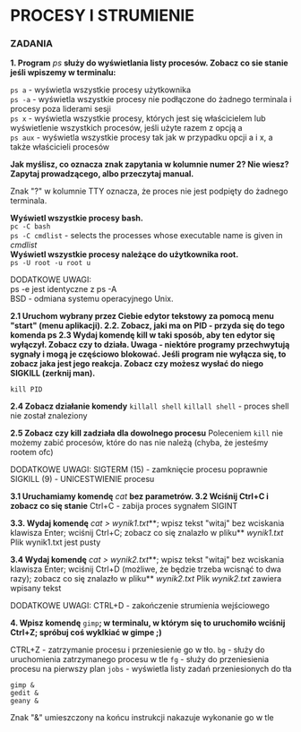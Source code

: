 # PROCESY I STRUMIENIE
### ZADANIA



**1. Program** *ps* **służy do wyświetlania listy procesów. Zobacz co sie stanie jeśli wpiszemy w terminalu:**

`ps a` - wyświetla wszystkie procesy użytkownika\
`ps -a` - wyświetla wszystkie procesy nie podłączone do żadnego terminala i procesy poza liderami sesji\
`ps x` - wyświetla wszystkie procesy, których jest się właścicielem lub wyświetlenie wszystkich procesów, jeśli użyte razem z opcją a\
`ps aux` - wyświetla wszystkie procesy tak jak w przypadku opcji a i x, a także właścicieli procesów

**Jak myślisz, co oznacza znak zapytania w kolumnie numer 2? Nie wiesz? Zapytaj prowadzącego, albo przeczytaj manual.**

Znak "?" w kolumnie TTY oznacza, że proces nie jest podpięty do żadnego terminala.

**Wyświetl wszystkie procesy bash.**\
`pc -C bash`\
`ps -C cmdlist` - selects the processes whose executable name is given in *cmdlist*\
**Wyświetl wszystkie procesy należące do użytkownika root.**\
`ps -U root -u root u`


DODATKOWE UWAGI:  
ps -e jest identyczne z ps -A  
BSD - odmiana systemu operacyjnego Unix.  

**2.1 Uruchom wybrany przez Ciebie edytor tekstowy za pomocą menu "start" (menu aplikacji).
2.2. Zobacz, jaki ma on PID - przyda się do tego komenda ps
2.3 Wydaj komendę kill w taki sposób, aby ten edytor się wyłączył. Zobacz czy to działa. Uwaga - niektóre programy przechwytują sygnały i mogą je częściowo blokować. Jeśli program nie wyłącza się, to zobacz jaka jest jego reakcja. Zobacz czy możesz wysłać do niego SIGKILL (zerknij man).**

`kill PID`

**2.4 Zobacz działanie komendy** `killall shell`
`killall shell` - proces shell nie został znaleziony

**2.5 Zobacz czy kill zadziała dla dowolnego procesu**
Poleceniem `kill` nie możemy zabić procesów, które do nas nie należą (chyba, że jesteśmy rootem ofc)


DODATKOWE UWAGI:
SIGTERM (15) - zamknięcie procesu poprawnie
SIGKILL (9) - UNICESTWIENIE procesu


**3.1 Uruchamiamy komendę** *cat* **bez parametrów.
3.2 Wciśnij Ctrl+C i zobacz co się stanie**
Ctrl+C - zabija proces sygnałem SIGINT

**3.3. Wydaj komendę** *cat > wynik1.txt***; wpisz tekst "witaj" bez wciskania klawisza Enter; wciśnij Ctrl+C; zobacz co się znalazło w pliku** *wynik1.txt*
Plik wynik1.txt jest pusty

**3.4 Wydaj komendę** *cat > wynik2.txt***; wpisz tekst "witaj" bez wciskania klawisza Enter; wciśnij Ctrl+D (możliwe, że będzie trzeba wcisnąć to dwa razy); zobacz co się znalazło w pliku** *wynik2.txt*
Plik *wynik2.txt* zawiera wpisany tekst

DODATKOWE UWAGI:
CTRL+D - zakończenie strumienia wejściowego

**4. Wpisz komendę** `gimp`**; w terminalu, w którym się to uruchomiło wciśnij Ctrl+Z; spróbuj coś wyklkiać w gimpe ;)**

CTRL+Z - zatrzymanie procesu i przeniesienie go w tło.
`bg` - służy do uruchomienia zatrzymanego procesu w tle
`fg` - służy do przeniesienia procesu na pierwszy plan
`jobs` - wyświetla listy zadań przeniesionych do tła
```
gimp &
gedit &
geany &
```
Znak "&" umieszczony na końcu instrukcji nakazuje wykonanie go w tle

